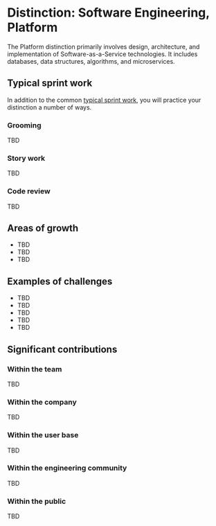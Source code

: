 # Distinction: Software Engineering, Platform

The Platform distinction primarily involves design, architecture, and implementation of Software-as-a-Service technologies. It includes databases, data structures, algorithms, and microservices.

## Typical sprint work

In addition to the common [typical sprint work](Common.md#typical-sprint-work), you will practice your distinction a number of ways.


### Grooming

TBD

### Story work

TBD

### Code review

TBD

## Areas of growth

* TBD
* TBD
* TBD

## Examples of challenges

* TBD
* TBD
* TBD
* TBD
* TBD

## Significant contributions

### Within the team

TBD

### Within the company

TBD

### Within the user base

TBD

### Within the engineering community

TBD

### Within the public

TBD
